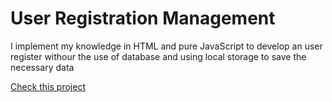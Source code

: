 # User Registration Management
I implement my knowledge in HTML and pure JavaScript to develop an user register withour the use of database and using local storage to save the necessary data 

[Check this project](https://user-registration-management.netlify.app/)